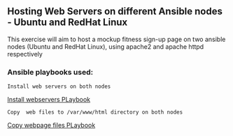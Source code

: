 ## Hosting Web Servers on different Ansible nodes - Ubuntu and RedHat Linux

This exercise will aim to host a mockup fitness sign-up page on two ansible nodes (Ubuntu and RedHat Linux), using apache2 and apache httpd respectively

### Ansible playbooks used:

`Install web servers on both nodes`

[Install webservers PLaybook](./playbooks/install_web_servers.yml)

`Copy  web files to /var/www/html directory on both nodes`

[Copy webpage files PLaybook](./playbooks/ansible_copy_files.yml)
